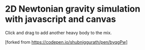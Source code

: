 # 2D Newtonian gravity simulation with javascript and canvas

Click and drag to add another heavy body to the mix.

[forked from https://codepen.io/shubniggurath/pen/byqgPw]
